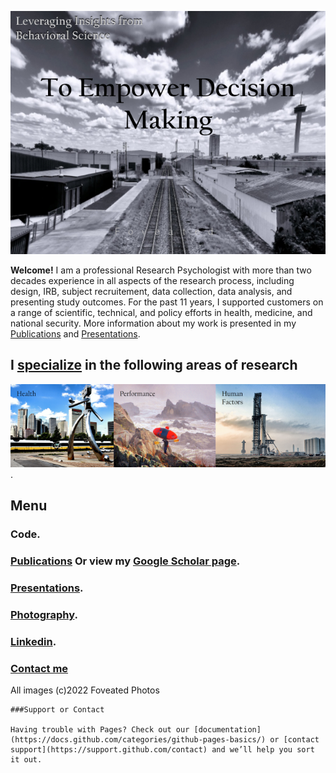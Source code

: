 ![Image](/assets/images/Rails4.png)

<span class="bigger">**Welcome!**</span> I am a professional Research Psychologist with more than two decades experience in all aspects of the research process, including design, IRB, subject recruitement, data collection, data analysis, and presenting study outcomes. For the past 11 years, I supported customers on a range of scientific, technical, and policy efforts in health, medicine, and national security. More information about my work is presented in my [Publications](https://pjschroeder.github.io/Publications/) and [Presentations](https://pjschroeder.github.io/Presentations).

## I [specialize](https://pjschroeder.github.io/Specializations) in the following areas of research

[![Alt text for broken image link](assets/images/Specialization2RE.png)](https://pjschroeder.github.io/Specializations).


## Menu
### Code. 
### [Publications](https://pjschroeder.github.io/Publications/) Or view my [Google Scholar page](https://scholar.google.com/citations?user=L9_aYfQAAAAJ&hl=en).
### [Presentations](https://pjschroeder.github.io/Presentations).
### [Photography](https://photos.google.com/share/AF1QipMlbI0EBOjB_aAF47elFRw6auyFfGQED7eiJW50X7RrzaCXsA_0qe4GkIQfop1mFg?key=eVNndHNfLWRMT3VRamx6YjRPRWxWZTNjRGtXWWRn).
### [Linkedin](https://www.linkedin.com/in/paul-j-schroeder-020b1316/).
### [Contact me](mailto:schroed9@gmail.com)

All images (c)2022 Foveated Photos 

```
###Support or Contact

Having trouble with Pages? Check out our [documentation](https://docs.github.com/categories/github-pages-basics/) or [contact support](https://support.github.com/contact) and we’ll help you sort it out.
